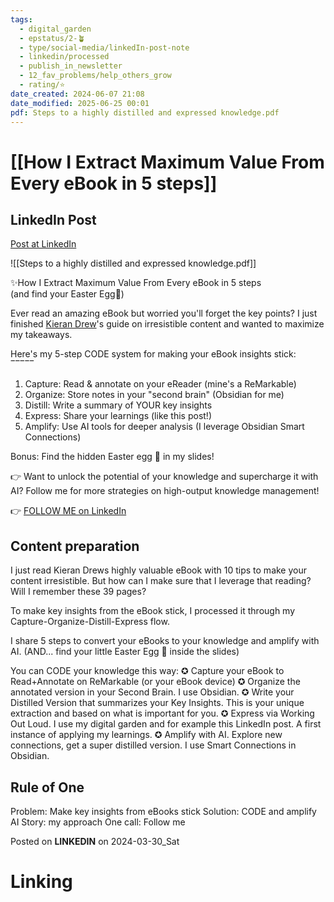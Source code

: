 ```yaml
---
tags:
  - digital_garden
  - epstatus/2-🪴
  - type/social-media/linkedIn-post-note
  - linkedin/processed
  - publish_in_newsletter
  - 12_fav_problems/help_others_grow
  - rating/⭐️
date_created: 2024-06-07 21:08
date_modified: 2025-06-25 00:01
pdf: Steps to a highly distilled and expressed knowledge.pdf
---
```

# [[How I Extract Maximum Value From Every eBook in 5 steps]]

## LinkedIn Post

[Post at LinkedIn](https://www.linkedin.com/posts/sebastiankamilli_5-step-code-system-for-making-your-ebook-activity-7179756749854232576-CbAy?utm_source=share&utm_medium=member_desktop)

![[Steps to a highly distilled and expressed knowledge.pdf]]

✨How I Extract Maximum Value From Every eBook in 5 steps  
(and find your Easter Egg🥚)  
  
Ever read an amazing eBook but worried you'll forget the key points? I just finished [](https://www.linkedin.com/in/ACoAAD8vxLEBCJoLCEyrfb3riD1ql8s9y0Aog_4)[Kieran Drew](https://www.linkedin.com/in/kierandrew123/)'s guide on irresistible content and wanted to maximize my takeaways.  
  
Here's my 5-step CODE system for making your eBook insights stick:  
‾‾‾‾‾  
1) Capture: Read & annotate on your eReader (mine's a ReMarkable)  
2) Organize: Store notes in your "second brain" (Obsidian for me)  
3) Distill: Write a summary of YOUR key insights  
4) Express: Share your learnings (like this post!)  
5) Amplify: Use AI tools for deeper analysis (I leverage Obsidian Smart Connections)  
  
Bonus: Find the hidden Easter egg 🥚 in my slides!  
  
👉 Want to unlock the potential of your knowledge and supercharge it with AI? Follow me for more strategies on high-output knowledge management!

👉 [FOLLOW ME on LinkedIn](https://www.linkedin.com/comm/mynetwork/discovery-see-all?usecase=PEOPLE_FOLLOWS&followMember=sebastiankamilli)

## Content preparation

I just read Kieran Drews highly valuable eBook with 10 tips to make your content irresistible. But how can I make sure that I  leverage that reading? Will I remember these 39 pages? 

To make key insights from the eBook stick, I processed it through my Capture-Organize-Distill-Express flow. 

I share 5 steps to convert your eBooks to your knowledge and amplify with AI. (AND... find your little Easter Egg 🥚 inside the slides)

You can CODE your knowledge this way:
✪ Capture your eBook to Read+Annotate on ReMarkable (or your eBook device)
✪ Organize the annotated version in your Second Brain. I use Obsidian.
✪ Write your Distilled Version that summarizes your Key Insights. This is your unique extraction and based on what is important for you.
✪ Express via Working Out Loud. I use my digital garden and for example this LinkedIn post. A first instance of applying my learnings. 
✪ Amplify with AI. Explore new connections, get a super distilled version. I use Smart Connections in Obsidian.

## Rule of One

Problem: Make key insights from eBooks stick
Solution: CODE and amplify AI
Story: my approach
One call: Follow me

Posted on **LINKEDIN** on 2024-03-30_Sat

# Linking